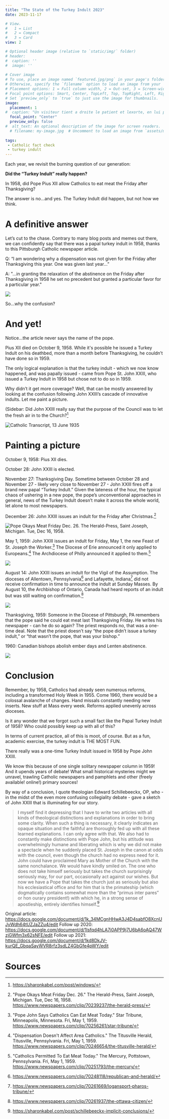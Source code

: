 ```yaml
---
title: "The State of the Turkey Indult 2023"
date: 2023-11-17

# View.
#   1 = List
#   2 = Compact
#   3 = Card
view: 2

# Optional header image (relative to `static/img/` folder)
# header:
#  caption: ''
#  image: ''
 
# Cover image
# To use, place an image named `featured.jpg/png` in your page's folder.
# Otherwise, specify the `filename` option to load an image from your `assets/media/` folder.
# Placement options: 1 = Full column width, 2 = Out-set, 3 = Screen-width
# Focal point options: Smart, Center, TopLeft, Top, TopRight, Left, Right, BottomLeft, Bottom, BottomRight
# Set `preview_only` to `true` to just use the image for thumbnails.
image:
  placement: 1
#  caption: "Un visiteur tient a droite le patient et lexorte, en lui presentant le crucifix, tandis que le confesseur à gauche lui donne labsolution. 1792-1794. Bibliothèque nationale de France."
  focal_point: "Center"
  preview_only: false
#  alt_text: An optional description of the image for screen readers.
  # filename: my-image.jpg  # Uncomment to load an image from `assets/media/` instead.
  
tags:
 - Catholic fact check
 - turkey indult
---
```


Each year, we revisit the burning question of our generation:

**Did the “Turkey Indult” really happen?**

In 1958, did Pope Pius XII allow Catholics to eat meat the Friday after Thanksgiving?

The answer is no…and yes. The Turkey Indult did happen, but not how we think.

# A definitive answer 

Let’s cut to the chase. Contrary to many blog posts and memes out there, we can confidently say that there was a papal turkey indult in 1958, thanks to this Pittsburgh Catholic newspaper article. 

Q: “I am wondering why a dispensation was not given for the Friday after Thanksgiving this year. One was given last year…”

A: "...in granting the relaxation of the abstinence on the Friday after Thanksgiving in 1958 he set no precedent but granted a particular favor for a particular year." 

![](/uploads/turkey-indult-2023/turkeyindult_1959.png)

So...why the confusion?

# And yet! 

Notice...the article never says the name of the pope. 

Pius XII died on October 9, 1958. While it's possible he issued a Turkey Indult on his deathbed, more than a month before Thanksgiving, he couldn’t have done so in 1959.

The only logical explanation is that the turkey indult - which we now know happened, and was papally issued - came from Pope St. John XXIII, who issued a Turkey Indult in 1958 but chose not to do so in 1959.

Why didn’t it get more coverage? Well, that can be mostly answered by looking at the confusion following John XXIII’s cascade of innovative indults. Let me paint a picture. 

(Sidebar: Did John XXIII really say that the purpose of the Council was to let the fresh air in to the Church?[^1]

![](/uploads/turkey-indult-2023/turkeyindult_1935.png "Catholic Transcript, 13 June 1935")

# Painting a picture

October 9, 1958: Pius XII dies.

October 28: John XXIII is elected.

November 27: Thanksgiving Day. Sometime between October 28 and November 27 - likely very close to November 27 - John XXIII fires off a brand new papal “Turkey Indult.” Given the lateness of the hour, the typical chaos of ushering in a new pope, the pope’s unconventional approaches in general, news of the Turkey Indult doesn’t make it across the whole world, let alone to most newspapers.

December 26: John XXIII issues an indult for the Friday after Christmas.[^2]

![](/uploads/turkey-indult-2023/december26.jpg "Pope Okays Meat Friday Dec. 26. The Herald-Press, Saint Joseph, Michigan. Tue, Dec 16, 1958.")

May 1, 1959: John XXIII issues an indult for Friday, May 1, the new Feast of St. Joseph the Worker.[^3] The Diocese of Erie announced it only applied to Europeans.[^4] The Archdiocese of Philly announced it applied to them.[^5] 

![](/uploads/turkey-indult-2023/may1.png)

August 14: John XXIII issues an indult for the Vigil of the Assumption. The dioceses of Allentown, Pennsylvania[^6] and Lafayette, Indiana[^7] did not receive confirmation in time to announce the indult at Sunday Masses. By August 10, the Archbishop of Ontario, Canada had heard reports of an indult but was still waiting on confirmation.[^8] 

![](/uploads/turkey-indult-2023/august14.png)

Thanksgiving, 1959: Someone in the Diocese of Pittsburgh, PA remembers that the pope said he could eat meat last Thanksgiving Friday. He writes his newspaper - can he do so again? The priest responds no, that was a one-time deal. Note that the priest doesn’t say “the pope didn’t issue a turkey indult,” or “that wasn’t the pope, that was your bishop.”

1960: Canadian bishops abolish ember days and Lenten abstinence.

![](/uploads/turkey-indult-2023/turkeyindult_1960.png)

# Conclusion

Remember, by 1958, Catholics had already seen numerous reforms, including a transformed Holy Week in 1955. Come 1960, there would be a colossal avalanche of changes. Hand missals constantly needing new inserts. New stuff at Mass every week. Reforms applied unevenly across dioceses.

Is it any wonder that we forgot such a small fact like the Papal Turkey Indult of 1958? Who could possibly keep up with all of this? 

In terms of current practice, all of this is moot, of course. But as a fun, academic exercise, the turkey indult is THE MOST FUN. 

There really was a one-time Turkey Indult issued in 1958 by Pope John XXIII.

We know this because of one single solitary newspaper column in 1959! And it upends years of debate! What small historical mysteries might we unravel, trawling Catholic newspapers and pamphlets and other (freely available! online!) primary sources!

By way of a conclusion, I quote theologian Edward Schillebeeckx, OP, who - in the midst of the even more confusing collegiality debate - gave a sketch of John XXIII that is illuminating for our story. 

> I myself find it depressing that I have to write two articles with all kinds of theological distinctions and explanations in order to bring some clarity. When such a thing is necessary, it clearly indicates an opaque situation and the faithful are thoroughly fed up with all these learned explanations. I can only agree with that. We also had to constantly make distinctions with Pope John, but his attitude was overwhelmingly humane and liberating which is why we did not make a spectacle when he suddenly placed St. Joseph in the canon at odds with the council, even though the church had no express need for it. John could have proclaimed Mary as Mother of the Church with the same nonchalance. We would have kindly smiled on. The one who does not take himself seriously but takes the church surprisingly seriously may, for our part, occasionally act against our wishes. But now we have a Pope that takes the church just as seriously but also his ecclesiastical office and for him that is the primateship (which dogmatically contains somewhat more than the “primus inter pares” or hon ourary president!) with which he, in a strong sense of apostleship, entirely identifies himself.[^9]

Original article: https://docs.google.com/document/d/1k_34MCgnHHwA3J4D4sabfO8XcnUJyWdh64tUZJaZZu4/edit
Follow up 2020: https://docs.google.com/document/d/1lsfqd4hLA7i0APP9j7U6bA6oAQ47WzjGWfm3x62sNFE/edit
Follow up 2021: https://docs.google.com/document/d/1kd8DkJV-kurQE_GbqaSayWVR8rfz3sdLZ4GbGfe4pWY/edit

# Sources

[^1]: https://sharonkabel.com/post/windows/

[^2]: "Pope Okays Meat Friday Dec. 26." The Herald-Press, Saint Joseph, Michigan. Tue, Dec 16, 1958. https://www.newspapers.com/clip/70239237/the-herald-press/

[^3]: "Pope John Says Catholics Can Eat Meat Today." Star Tribune, Minneapolis, Minnesota. Fri, May 1, 1959. https://www.newspapers.com/clip/70256261/star-tribune/

[^4]: "Dispensation Doesn't Affect Area Catholics." The Titusville Herald, Titusville, Pennsylvania. Fri, May 1, 1959. https://www.newspapers.com/clip/70246654/the-titusville-herald/

[^5]: "Catholics Permitted To Eat Meat Today." The Mercury, Pottstown, Pennsylvania. Fri, May 1, 1959. https://www.newspapers.com/clip/70251793/the-mercury/

[^6]: https://www.newspapers.com/clip/70248118/republican-and-herald/

[^7]: https://www.newspapers.com/clip/70261669/logansport-pharos-tribune/

[^8]: https://www.newspapers.com/clip/70261937/the-ottawa-citizen/

[^9]: https://sharonkabel.com/post/schillebeeckx-implicit-conclusions/

